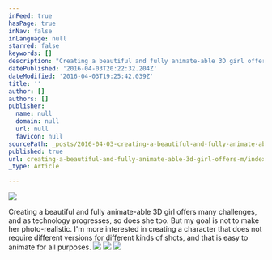 ```yaml
---
inFeed: true
hasPage: true
inNav: false
inLanguage: null
starred: false
keywords: []
description: "Creating a beautiful and fully animate-able 3D girl offers many challenges, and as technology progresses, so does she too. But my goal is not to make her photo-realistic. I'm more interested in creating a character that does not require different versions for different kinds of shots, but that is rather"
datePublished: '2016-04-03T20:22:32.204Z'
dateModified: '2016-04-03T19:25:42.039Z'
title: ''
author: []
authors: []
publisher:
  name: null
  domain: null
  url: null
  favicon: null
sourcePath: _posts/2016-04-03-creating-a-beautiful-and-fully-animate-able-3d-girl-offers-m.md
published: true
url: creating-a-beautiful-and-fully-animate-able-3d-girl-offers-m/index.html
_type: Article

---
```

![](https://the-grid-user-content.s3-us-west-2.amazonaws.com/91b3cb81-b54c-4c1d-b3ea-d4d540f4b914.png)

Creating a beautiful and fully animate-able 3D girl offers many challenges, and as technology progresses, so does she too. But my goal is not to make her photo-realistic. I'm more interested in creating a character that does not require different versions for different kinds of shots, and that is easy to animate for all purposes.
![](https://the-grid-user-content.s3-us-west-2.amazonaws.com/c563e692-55b3-47ce-a912-4aa2df9f4542.png)
![](https://the-grid-user-content.s3-us-west-2.amazonaws.com/3a1618cc-85b9-41eb-8a8e-c18f78cb7307.png)
![](https://the-grid-user-content.s3-us-west-2.amazonaws.com/0f34f028-4229-4a14-8ac3-708da60279a9.png)